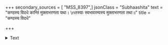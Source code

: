 +++
secondary_sources = [ "MSS_8397",]
jsonClass = "Subhaashita"
text = "कण्ठस्य विदधे कान्तिं मुक्ताभरणता यथा।  \nतस्याः स्वभावरम्यस्य मुक्ताभरणता तथा॥"
title = "कण्ठस्य विदधे"

+++

<details><summary>Text</summary>

कण्ठस्य विदधे कान्तिं मुक्ताभरणता यथा।  
तस्याः स्वभावरम्यस्य मुक्ताभरणता तथा॥
</details>
